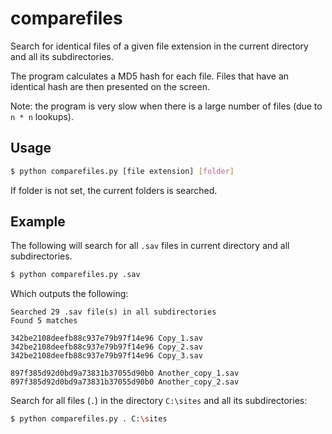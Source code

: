# comparefiles

Search for identical files of a given file extension in the current directory and all its subdirectories.

The program calculates a MD5 hash for each file. Files that have an identical hash are then presented on the screen.

Note: the program is very slow when there is a large number of files (due to `n * n` lookups).

## Usage

```bash
$ python comparefiles.py [file extension] [folder]
```

If folder is not set, the current folders is searched.

## Example

The following will search for all `.sav` files in current directory and all subdirectories.

```bash
$ python comparefiles.py .sav
```

Which outputs the following:

```
Searched 29 .sav file(s) in all subdirectories
Found 5 matches

342be2108deefb88c937e79b97f14e96 Copy_1.sav
342be2108deefb88c937e79b97f14e96 Copy_2.sav
342be2108deefb88c937e79b97f14e96 Copy_3.sav

897f385d92d0bd9a73831b37055d90b0 Another_copy_1.sav
897f385d92d0bd9a73831b37055d90b0 Another_copy_2.sav
```

Search for all files (`.`) in the directory `C:\sites` and all its subdirectories:

```bash
$ python comparefiles.py . C:\sites
```

